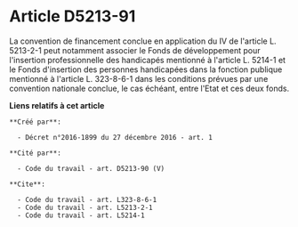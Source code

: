 # Article D5213-91

La convention de financement conclue en application du IV de l'article L. 5213-2-1 peut notamment associer le Fonds de
développement pour l'insertion professionnelle des handicapés mentionné à l'article L. 5214-1 et le Fonds d'insertion des
personnes handicapées dans la fonction publique mentionné à l'article L. 323-8-6-1 dans les conditions prévues par une
convention nationale conclue, le cas échéant, entre l'Etat et ces deux fonds.

**Liens relatifs à cet article**

	**Créé par**:

	  - Décret n°2016-1899 du 27 décembre 2016 - art. 1

	**Cité par**:

	  - Code du travail - art. D5213-90 (V)

	**Cite**:

	  - Code du travail - art. L323-8-6-1
	  - Code du travail - art. L5213-2-1
	  - Code du travail - art. L5214-1
